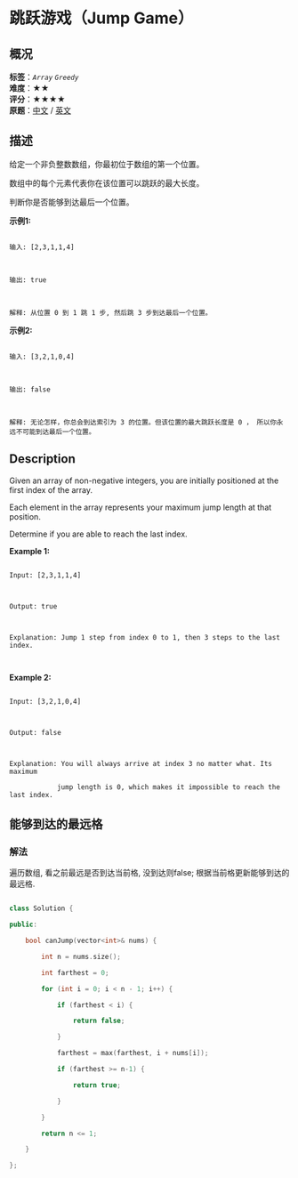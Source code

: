 # 跳跃游戏（Jump Game）
## 概况
**标签**：*`Array`*  *`Greedy`*<br>
**难度**：★★<br>
**评分**：★★★★<br>
**原题**：[中文](https://leetcode-cn.com/problems/jump-game) / [英文](https://leetcode.com/problems/jump-game)
## 描述

给定一个非负整数数组，你最初位于数组的第一个位置。



数组中的每个元素代表你在该位置可以跳跃的最大长度。



判断你是否能够到达最后一个位置。



**示例1:**

```

输入: [2,3,1,1,4]



输出: true



解释: 从位置 0 到 1 跳 1 步, 然后跳 3 步到达最后一个位置。

```





**示例2:**

```

输入: [3,2,1,0,4]



输出: false



解释: 无论怎样，你总会到达索引为 3 的位置。但该位置的最大跳跃长度是 0 ， 所以你永远不可能到达最后一个位置。

```



## Description

Given an array of non-negative integers, you are initially positioned at the first index of the array.



Each element in the array represents your maximum jump length at that position.



Determine if you are able to reach the last index.



**Example 1:**

```

Input: [2,3,1,1,4]



Output: true



Explanation: Jump 1 step from index 0 to 1, then 3 steps to the last index.



```



**Example 2:**

```

Input: [3,2,1,0,4]



Output: false



Explanation: You will always arrive at index 3 no matter what. Its maximum

            jump length is 0, which makes it impossible to reach the last index.

```





## 能够到达的最远格

### 解法

遍历数组, 看之前最远是否到达当前格, 没到达则false; 根据当前格更新能够到达的最远格.



```c++

class Solution {

public:

    bool canJump(vector<int>& nums) {

        int n = nums.size();

        int farthest = 0;

        for (int i = 0; i < n - 1; i++) {

            if (farthest < i) {

                return false;

            }

            farthest = max(farthest, i + nums[i]);

            if (farthest >= n-1) {

                return true;

            }

        }

        return n <= 1;

    }

};

```
